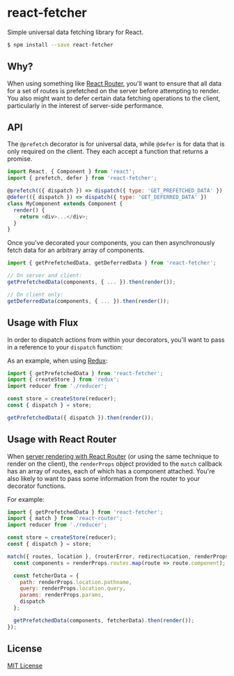 # react-fetcher

Simple universal data fetching library for React.

```bash
$ npm install --save react-fetcher
```

## Why?

When using something like [React Router](https://github.com/rackt/react-router), you'll want to ensure that all data for a set of routes is prefetched on the server before attempting to render. You also might want to defer certain data fetching operations to the client, particularly in the interest of server-side performance.

## API

The `@prefetch` decorator is for universal data, while `@defer` is for data that is only required on the client. They each accept a function that returns a promise.

```js
import React, { Component } from 'react';
import { prefetch, defer } from 'react-fetcher';

@prefetch(({ dispatch }) => dispatch({ type: 'GET_PREFETCHED_DATA' })
@defer(({ dispatch }) => dispatch({ type: 'GET_DEFERRED_DATA' })
class MyComponent extends Component {
  render() {
    return <div>...</div>;
  }
}
```

Once you've decorated your components, you can then asynchronously fetch data for an arbitrary array of components.

```js
import { getPrefetchedData, getDeferredData } from 'react-fetcher';

// On server and client:
getPrefetchedData(components, { ... }).then(render());

// On client only:
getDeferredData(components, { ... }).then(render());
```

## Usage with Flux

In order to dispatch actions from within your decorators, you'll want to pass in a reference to your `dispatch` function:

As an example, when using [Redux](https://github.com/rackt/redux):

```js
import { getPrefetchedData } from 'react-fetcher';
import { createStore } from 'redux';
import reducer from './reducer';

const store = createStore(reducer);
const { dispatch } = store;

getPrefetchedData({ dispatch }).then(render());
```

## Usage with React Router

When [server rendering with React Router](https://github.com/rackt/react-router/blob/master/docs/guides/advanced/ServerRendering.md) (or using the same technique to render on the client), the `renderProps` object provided to the `match` callback has an array of routes, each of which has a component attached. You're also likely to want to pass some information from the router to your decorator functions.

For example:

```js
import { getPrefetchedData } from 'react-fetcher';
import { match } from 'react-router';
import reducer from './reducer';

const store = createStore(reducer);
const { dispatch } = store;

match({ routes, location }, (routerError, redirectLocation, renderProps) => {
  const components = renderProps.routes.map(route => route.component);

  const fetcherData = {
    path: renderProps.location.pathname,
    query: renderProps.location.query,
    params: renderProps.params,
    dispatch
  };

  getPrefetchedData(components, fetcherData).then(render());
});
```

## License

[MIT License](http://markdalgleish.mit-license.org/)

